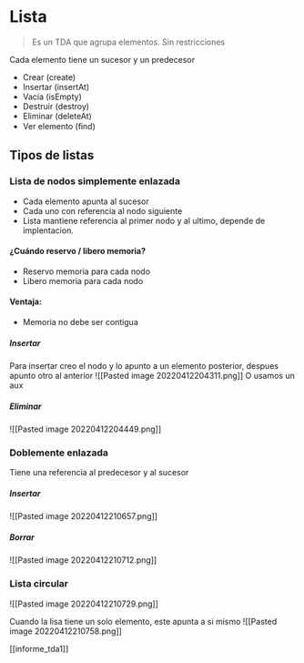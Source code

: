 # Lista
> Es un TDA que agrupa elementos. Sin restricciones

Cada elemento tiene un sucesor y un predecesor

- Crear (create)
- Insertar (insertAt)
- Vacía (isEmpty)
- Destruir (destroy)
- Eliminar (deleteAt)
- Ver elemento (ﬁnd)

## Tipos de listas
### Lista de nodos simplemente enlazada
- Cada elemento apunta al sucesor
- Cada uno con referencia al nodo siguiente
- Lista mantiene referencia al primer nodo y al ultimo, depende de implentacion.

#### ¿Cuándo reservo / libero memoria?
- Reservo memoria para cada nodo
- Libero memoria para cada nodo
#### Ventaja:
- Memoria no debe ser contigua

##### Insertar
Para insertar creo el nodo y lo apunto a un elemento posterior, despues apunto otro al anterior
![[Pasted image 20220412204311.png]]
O usamos un aux

##### Eliminar
![[Pasted image 20220412204449.png]]
### Doblemente enlazada
Tiene una referencia al predecesor y al sucesor
##### Insertar
![[Pasted image 20220412210657.png]]

##### Borrar
![[Pasted image 20220412210712.png]]

### Lista circular
![[Pasted image 20220412210729.png]]

Cuando la lisa tiene un solo elemento, este apunta a si mismo
![[Pasted image 20220412210758.png]]

[[informe_tda1]]